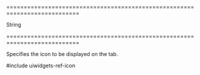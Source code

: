 ===========================================================================
<!--type-->String<!--/type-->
===========================================================================

<!--shortDescription-->
Specifies the icon to be displayed on the tab.
<!--/shortDescription-->

<!--fullDescription-->
#include uiwidgets-ref-icon
<!--/fullDescription-->